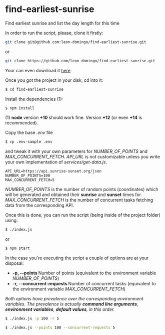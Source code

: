 # find-earliest-sunrise
Find earliest sunrise and list the day length for this time

In order to run the script, please, clone it firstly:

```sh
git clone git@github.com:leon-domingo/find-earliest-sunrise.git
```

or

```sh
git clone https://github.com/leon-domingo/find-earliest-sunrise.git
```

Your can even download it [here](https://github.com/leon-domingo/find-earliest-sunrise/archive/refs/heads/master.zip)

Once you got the project in your disk, cd into it:

```sh
$ cd find-earliest-sunrise
```

Install the dependencies (1):

```sh
$ npm install
```

(1) **node** version **+10** should work fine. Version **+12** (or even **+14** is recommended).

Copy the base _.env_ file

```sh
$ cp .env-sample .env
```

and tweak it with your own parameters for *NUMBER_OF_POINTS* and *MAX_CONCURRENT_FETCH*. *API_URL* is not customizable unless you write your own implementation of _services/get-data.js_.

```
API_URL=https://api.sunrise-sunset.org/json
NUMBER_OF_POINTS=100
MAX_CONCURRENT_FETCH=5
```

*NUMBER_OF_POINTS* is the number of random points (coordinates) which will be generated and obtained their **sunrise** and **sunset** times for.
*MAX_CONCURRENT_FETCH* is the number of concurrent tasks fetching data from the corresponding API.

Once this is done, you can run the script (being inside of the project folder) using:

```sh
$ ./index.js
```

or

```sh
$ npm start
```

In the case you're executing the script a couple of options are at your disposal:

 - **-p, --points <number>** Number of points (equivalent to the environment variable *NUMBER_OF_POINTS*)
 - **-r, --concurrent-requests <number>** Number of concurrent tasks (equivalent to the environment variable *MAX_CONCURRENT_FETCH*)

*Both options have prevalence over the corresponding environment variables. The prevalence is actually __command line arguments__, __environment variables__, __default values__, in this order.*

```sh
$ ./index.js -p 100 -r 5
```

```sh
$ ./index.js --points 100 --concurrent-requests 5
```
